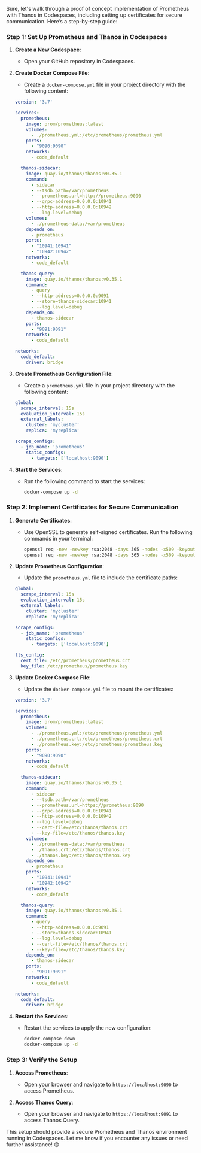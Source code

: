 Sure, let's walk through a proof of concept implementation of Prometheus with Thanos in Codespaces, including setting up certificates for secure communication. Here’s a step-by-step guide:

### Step 1: Set Up Prometheus and Thanos in Codespaces

1. **Create a New Codespace**:
   - Open your GitHub repository in Codespaces.

2. **Create Docker Compose File**:
   - Create a `docker-compose.yml` file in your project directory with the following content:

   ```yaml
   version: '3.7'

   services:
     prometheus:
       image: prom/prometheus:latest
       volumes:
         - ./prometheus.yml:/etc/prometheus/prometheus.yml
       ports:
         - "9090:9090"
       networks:
         - code_default

     thanos-sidecar:
       image: quay.io/thanos/thanos:v0.35.1
       command:
         - sidecar
         - --tsdb.path=/var/prometheus
         - --prometheus.url=http://prometheus:9090
         - --grpc-address=0.0.0.0:10941
         - --http-address=0.0.0.0:10942
         - --log.level=debug
       volumes:
         - ./prometheus-data:/var/prometheus
       depends_on:
         - prometheus
       ports:
         - "10941:10941"
         - "10942:10942"
       networks:
         - code_default

     thanos-query:
       image: quay.io/thanos/thanos:v0.35.1
       command:
         - query
         - --http-address=0.0.0.0:9091
         - --store=thanos-sidecar:10941
         - --log.level=debug
       depends_on:
         - thanos-sidecar
       ports:
         - "9091:9091"
       networks:
         - code_default

   networks:
     code_default:
       driver: bridge
   ```

3. **Create Prometheus Configuration File**:
   - Create a `prometheus.yml` file in your project directory with the following content:

   ```yaml
   global:
     scrape_interval: 15s
     evaluation_interval: 15s
     external_labels:
       cluster: 'mycluster'
       replica: 'myreplica'

   scrape_configs:
     - job_name: 'prometheus'
       static_configs:
         - targets: ['localhost:9090']
   ```

4. **Start the Services**:
   - Run the following command to start the services:
     ```sh
     docker-compose up -d
     ```

### Step 2: Implement Certificates for Secure Communication

1. **Generate Certificates**:
   - Use OpenSSL to generate self-signed certificates. Run the following commands in your terminal:

     ```sh
     openssl req -new -newkey rsa:2048 -days 365 -nodes -x509 -keyout prometheus.key -out prometheus.crt
     openssl req -new -newkey rsa:2048 -days 365 -nodes -x509 -keyout thanos.key -out thanos.crt
     ```

2. **Update Prometheus Configuration**:
   - Update the `prometheus.yml` file to include the certificate paths:

   ```yaml
   global:
     scrape_interval: 15s
     evaluation_interval: 15s
     external_labels:
       cluster: 'mycluster'
       replica: 'myreplica'

   scrape_configs:
     - job_name: 'prometheus'
       static_configs:
         - targets: ['localhost:9090']

   tls_config:
     cert_file: /etc/prometheus/prometheus.crt
     key_file: /etc/prometheus/prometheus.key
   ```

3. **Update Docker Compose File**:
   - Update the `docker-compose.yml` file to mount the certificates:

   ```yaml
   version: '3.7'

   services:
     prometheus:
       image: prom/prometheus:latest
       volumes:
         - ./prometheus.yml:/etc/prometheus/prometheus.yml
         - ./prometheus.crt:/etc/prometheus/prometheus.crt
         - ./prometheus.key:/etc/prometheus/prometheus.key
       ports:
         - "9090:9090"
       networks:
         - code_default

     thanos-sidecar:
       image: quay.io/thanos/thanos:v0.35.1
       command:
         - sidecar
         - --tsdb.path=/var/prometheus
         - --prometheus.url=https://prometheus:9090
         - --grpc-address=0.0.0.0:10941
         - --http-address=0.0.0.0:10942
         - --log.level=debug
         - --cert-file=/etc/thanos/thanos.crt
         - --key-file=/etc/thanos/thanos.key
       volumes:
         - ./prometheus-data:/var/prometheus
         - ./thanos.crt:/etc/thanos/thanos.crt
         - ./thanos.key:/etc/thanos/thanos.key
       depends_on:
         - prometheus
       ports:
         - "10941:10941"
         - "10942:10942"
       networks:
         - code_default

     thanos-query:
       image: quay.io/thanos/thanos:v0.35.1
       command:
         - query
         - --http-address=0.0.0.0:9091
         - --store=thanos-sidecar:10941
         - --log.level=debug
         - --cert-file=/etc/thanos/thanos.crt
         - --key-file=/etc/thanos/thanos.key
       depends_on:
         - thanos-sidecar
       ports:
         - "9091:9091"
       networks:
         - code_default

   networks:
     code_default:
       driver: bridge
   ```

4. **Restart the Services**:
   - Restart the services to apply the new configuration:
     ```sh
     docker-compose down
     docker-compose up -d
     ```

### Step 3: Verify the Setup

1. **Access Prometheus**:
   - Open your browser and navigate to `https://localhost:9090` to access Prometheus.

2. **Access Thanos Query**:
   - Open your browser and navigate to `https://localhost:9091` to access Thanos Query.

This setup should provide a secure Prometheus and Thanos environment running in Codespaces. Let me know if you encounter any issues or need further assistance! 😊
